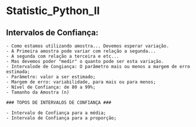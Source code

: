 # Statistic_Python_II

## Intervalos de Confiança:
    - Como estamos utilizando amostra... Devemos esperar variação.
    - A Primeira amostra pode variar com relação a segunda...
    - A segunda com relação a terceira e etc...
    - Mas devemos poder "medir" o quanto pode ser esta variação.
    - Intervalode de Congiança: O parâmetro mais ou menos a margem de erro estimada;
    - Parâmetro: valor a ser estimado;
    - Margem de erro: variabilidade, para mais ou para menos;
    - Nível de Confiança: de 80 a 99%;
    - Tamanho da Amostra (n)
    
    ### TOPOS DE INTERVALOS DE CONFIANÇA ###
    
    - Intervalo de Confiança para a média;
    - Intervalo de Confiança para a proporção;
